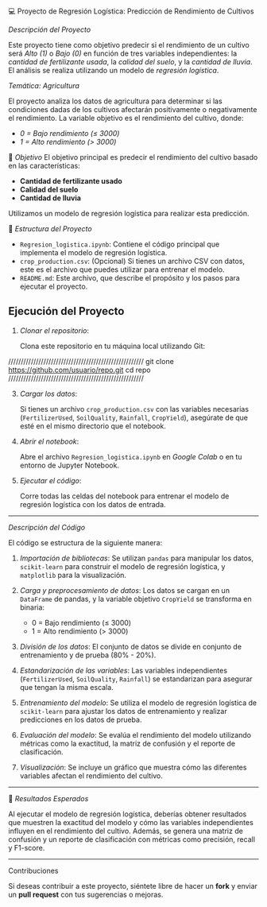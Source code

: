 
💻 Proyecto de Regresión Logística: Predicción de Rendimiento de Cultivos

_Descripción del Proyecto_

Este proyecto tiene como objetivo predecir si el rendimiento de un cultivo será *Alto (1)* o *Bajo (0)* en función de tres variables independientes: la *cantidad de fertilizante usada*, la *calidad del suelo*, y la *cantidad de lluvia*. El análisis se realiza utilizando un modelo de *regresión logística*.

_Temática: Agricultura_

El proyecto analiza los datos de agricultura para determinar si las condiciones dadas de los cultivos afectarán positivamente o negativamente el rendimiento. La variable objetivo es el rendimiento del cultivo, donde:

- *0 = Bajo rendimiento (≤ 3000)*
- *1 = Alto rendimiento (> 3000)*

📌 _Objetivo_
El objetivo principal es predecir el rendimiento del cultivo basado en las características:
- **Cantidad de fertilizante usado**
- **Calidad del suelo**
- **Cantidad de lluvia**

Utilizamos un modelo de regresión logística para realizar esta predicción.


🏦 _Estructura del Proyecto_

- `Regresion_logistica.ipynb`: Contiene el código principal que implementa el modelo de regresión logística.
- `crop_production.csv`: (Opcional) Si tienes un archivo CSV con datos, este es el archivo que puedes utilizar para entrenar el modelo.
- `README.md`: Este archivo, que describe el propósito y los pasos para ejecutar el proyecto.


## Ejecución del Proyecto

1. *Clonar el repositorio*:
   
   Clona este repositorio en tu máquina local utilizando Git:
   
  ////////////////////////////////////////////////////// 
  git clone https://github.com/usuario/repo.git
  cd repo
  //////////////////////////////////////////////////////

3. *Cargar los datos*:
   
   Si tienes un archivo `crop_production.csv` con las variables necesarias (`FertilizerUsed`, `SoilQuality`, `Rainfall`, `CropYield`), asegúrate de que esté en el mismo directorio que el notebook.

4. *Abrir el notebook*:
   
   Abre el archivo `Regresion_logistica.ipynb` en _Google Colab_ o en tu entorno de Jupyter Notebook.

5. *Ejecutar el código*:
   
   Corre todas las celdas del notebook para entrenar el modelo de regresión logística con los datos de entrada.

------------------------------------------------

_Descripción del Código_

El código se estructura de la siguiente manera:

1. *Importación de bibliotecas*:
   Se utilizan `pandas` para manipular los datos, `scikit-learn` para construir el modelo de regresión logística, y `matplotlib` para la visualización.

2. *Carga y preprocesamiento de datos*:
   Los datos se cargan en un `DataFrame` de pandas, y la variable objetivo `CropYield` se transforma en binaria: 
   - 0 = Bajo rendimiento (≤ 3000)
   - 1 = Alto rendimiento (> 3000)

3. *División de los datos*:
   El conjunto de datos se divide en conjunto de entrenamiento y de prueba (80% - 20%).

4. *Estandarización de las variables*:
   Las variables independientes (`FertilizerUsed`, `SoilQuality`, `Rainfall`) se estandarizan para asegurar que tengan la misma escala.

5. *Entrenamiento del modelo*:
   Se utiliza el modelo de regresión logística de `scikit-learn` para ajustar los datos de entrenamiento y realizar predicciones en los datos de prueba.

6. *Evaluación del modelo*:
   Se evalúa el rendimiento del modelo utilizando métricas como la exactitud, la matriz de confusión y el reporte de clasificación.

7. *Visualización*:
   Se incluye un gráfico que muestra cómo las diferentes variables afectan el rendimiento del cultivo.

------------------------------------------------

🎯 _Resultados Esperados_

Al ejecutar el modelo de regresión logística, deberías obtener resultados que muestren la exactitud del modelo y cómo las variables independientes influyen en el rendimiento del cultivo. Además, se genera una matriz de confusión y un reporte de clasificación con métricas como precisión, recall y F1-score.

------------------------------------------------

Contribuciones

Si deseas contribuir a este proyecto, siéntete libre de hacer un **fork** y enviar un **pull request** con tus sugerencias o mejoras.
